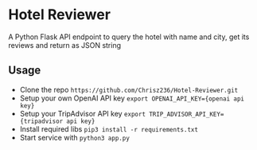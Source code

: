# Hotel Reviewer
A Python Flask API endpoint to query the hotel with name and city, get its reviews and return as JSON string

## Usage
* Clone the repo `https://github.com/Chrisz236/Hotel-Reviewer.git`
* Setup your own OpenAI API key `export OPENAI_API_KEY={openai api key}`
* Setup your TripAdvisor API key `export TRIP_ADVISOR_API_KEY={tripadvisor api key}`
* Install required libs `pip3 install -r requirements.txt`
* Start service with `python3 app.py`